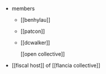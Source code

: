 - members
	- [[benhylau]]
	- [[patcon]]
	- [[dcwalker]]
	  
	  [[open collective]]
- [[fiscal host]] of [[flancia collective]]